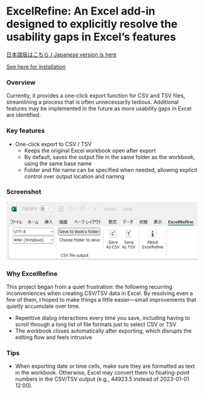 ExcelRefine: An Excel add-in designed to explicitly resolve the usability gaps in Excel’s features
===========
[日本語版はこちら / Japanese version is here](./README.ja.md)

[See here for installation](./distribution/README.md)

### Overview ###
Currently, it provides a one-click export function for CSV and TSV files, streamlining a process that is often unnecessarily tedious.  Additional features may be implemented in the future as more usability gaps in Excel are identified.

### Key features ###
- One-click export to CSV / TSV
  - Keeps the original Excel workbook open after export
  - By default, saves the output file in the same folder as the workbook, using the same base name
  - Folder and file name can be specified when needed, allowing explicit control over output location and naming

### Screenshot ###
![ribbon](./docs/assets/ribbon-utf8.png)

### Why ExcelRefine ###
This project began from a quiet frustration: the following recurring inconveniences when creating CSV/TSV data in Excel. By resolving even a few of them, I hoped to make things a little easier—small improvements that quietly accumulate over time.
- Repetitive dialog interactions every time you save, including having to scroll through a long list of file formats just to select CSV or TSV
- The workbook closes automatically after exporting, which disrupts the editing flow and feels intrusive

### Tips ###
- When exporting date or time cells, make sure they are formatted as text in the workbook.  Otherwise, Excel may convert them to floating-point numbers in the CSV/TSV output (e.g., 44923.5 instead of 2023-01-01 12:00).